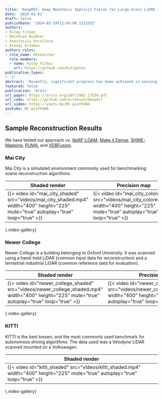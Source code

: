 ```yaml
---
title: 'DeepMIF: Deep Monotonic Implicit Fields for Large-Scale LiDAR 3D Mapping'
date: '2024-01-01'
draft: false
publishDate: '2024-03-19T12:43:09.121255Z'
authors:
- Kutay Yılmaz
- Matthias Nießner
- Anastasiia Kornilova
- Alexey Artemov
authors_roles:
- role_name: Researcher
  role_members:
  - name: Kutay Yılmaz
    url: https://github.com/kutipense
publication_types:
- '2'
abstract: 'Recently, significant progress has been achieved in sensing real large-scale outdoor 3D environments, particularly by using modern acquisition equipment such as LiDAR sensors. Unfortunately, they are fundamentally limited in their ability to produce dense, complete 3D scenes. To address this issue, recent learning-based methods integrate neural implicit representations and optimizable feature grids to approximate surfaces of 3D scenes. However, naively fitting samples along raw LiDAR rays leads to noisy 3D mapping results due to the nature of sparse, conflicting LiDAR measurements. Instead, in this work we depart from fitting LiDAR data exactly, instead letting the network optimize a non-metric monotonic implicit field defined in 3D space. To fit our field, we design a learning system integrating a monotonicity loss that enables optimizing neural monotonic fields and leverages recent progress in large- scale 3D mapping. Our algorithm achieves high-quality dense 3D mapping performance as captured by multiple quantitative and perceptual measures and visual results obtained for Mai City, Newer College, and KITTI benchmarks. The code of our approach will be made publicly available.'
featured: false
publication: 'ArXiv'
url_paper: https://arxiv.org/pdf/2403.17550.pdf
url_code: https://github.com/artonson/deepmif
url_video: https://youtu.be/WC-pcaf94N4
youtube: WC-pcaf94N4
---
```


## Sample Reconstruction Results

We have tested our approach vs. [NeRF-LOAM](https://github.com/JunyuanDeng/NeRF-LOAM), 
[Make it Dense](https://github.com/PRBonn/make_it_dense),
[SHINE-Mapping](https://github.com/PRBonn/SHINE_mapping),
[PUMA](https://github.com/PRBonn/puma),
and [VDBFusion](https://github.com/PRBonn/vdbfusion).

### Mai City
Mai City is a simulated environment commonly used for benchmarking scene reconstruction algorithms.

| Shaded render | Precision map |
|-|-|
| {{< video id="mai_city_shaded" src="videos/mai_city_shaded.mp4" width="400" height="225" mute="true" autoplay="true" loop="true" >}} | {{< video id="mai_city_colored" src="videos/mai_city_colored.mp4" width="400" height="225" mute="true" autoplay="true" loop="true" >}} |
{.video-gallery}



### Newer College
Newer College is a building belonging to Oxford University. It was scanned using a hand-held LiDAR (common input data for reconstruction) and a terrestrial industrial LiDAR (common reference data for evaluation).

| Shaded render | Precision map |
|-|-|
| {{< video id="newer_college_shaded" src="videos/newer_college_shaded.mp4" width="400" height="225" mute="true" autoplay="true" loop="true" >}} | {{< video id="newer_college_colored" src="videos/newer_college_colored.mp4" width="400" height="225" mute="true" autoplay="true" loop="true" >}} |
{.video-gallery}


### KITTI
KITTI is the best known, and the most commonly used benchmark for autonomous driving algorithms. 
The data used was a Velodyne LiDAR scanned mounted on a Volkswagen. 


| Shaded render | 
|-|
| {{< video id="kitti_shaded" src="videos/kitti_shaded.mp4" width="400" height="225" mute="true" autoplay="true" loop="true" >}} |
{.video-gallery}

